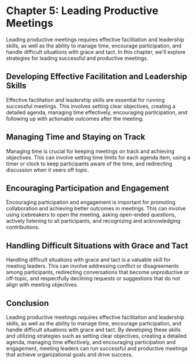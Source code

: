 Chapter 5: Leading Productive Meetings
======================================

Leading productive meetings requires effective facilitation and leadership skills, as well as the ability to manage time, encourage participation, and handle difficult situations with grace and tact. In this chapter, we'll explore strategies for leading successful and productive meetings.

Developing Effective Facilitation and Leadership Skills
-------------------------------------------------------

Effective facilitation and leadership skills are essential for running successful meetings. This involves setting clear objectives, creating a detailed agenda, managing time effectively, encouraging participation, and following up with actionable outcomes after the meeting.

Managing Time and Staying on Track
----------------------------------

Managing time is crucial for keeping meetings on track and achieving objectives. This can involve setting time limits for each agenda item, using a timer or clock to keep participants aware of the time, and redirecting discussion when it veers off topic.

Encouraging Participation and Engagement
----------------------------------------

Encouraging participation and engagement is important for promoting collaboration and achieving better outcomes in meetings. This can involve using icebreakers to open the meeting, asking open-ended questions, actively listening to all participants, and recognizing and acknowledging contributions.

Handling Difficult Situations with Grace and Tact
-------------------------------------------------

Handling difficult situations with grace and tact is a valuable skill for meeting leaders. This can involve addressing conflict or disagreements among participants, redirecting conversations that become unproductive or off-topic, and respectfully declining requests or suggestions that do not align with meeting objectives.

Conclusion
----------

Leading productive meetings requires effective facilitation and leadership skills, as well as the ability to manage time, encourage participation, and handle difficult situations with grace and tact. By developing these skills and utilizing strategies such as setting clear objectives, creating a detailed agenda, managing time effectively, and encouraging participation and engagement, meeting leaders can run successful and productive meetings that achieve organizational goals and drive success.
